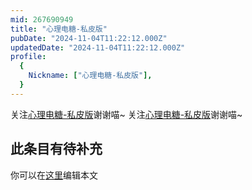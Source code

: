 ```yaml
---
mid: 267690949
title: "心理电糖-私皮版"
pubDate: "2024-11-04T11:22:12.000Z"
updatedDate: "2024-11-04T11:22:12.000Z"
profile:
  {
    Nickname: ["心理电糖-私皮版"],
  }
---
```


关注[心理电糖-私皮版](https://space.bilibili.com/267690949)谢谢喵~ 关注[心理电糖-私皮版](https://space.bilibili.com/267690949)谢谢喵~

## 此条目有待补充
你可以在[这里](https://github.com/Yuhanawa/VTuber.ICU/edit/master/src/content/v/心理电糖-私皮版/index.md)编辑本文
